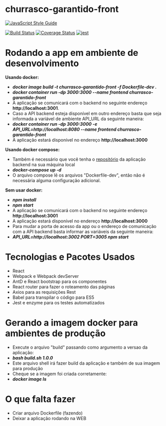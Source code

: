 # churrasco-garantido-front

[![JavaScript Style Guide](https://cdn.rawgit.com/standard/standard/master/badge.svg)](https://github.com/standard/standard)

[![Build Status](https://travis-ci.org/LeonardoHabitzreuter/churrasco-garantido-front.svg?branch=master)](https://travis-ci.org/LeonardoHabitzreuter/churrasco-garantido-front)
[![Coverage Status](https://coveralls.io/repos/github/LeonardoHabitzreuter/churrasco-garantido-front/badge.svg)](https://coveralls.io/github/LeonardoHabitzreuter/churrasco-garantido-front)
[![jest](https://facebook.github.io/jest/img/jest-badge.svg)](https://github.com/facebook/jest)

# Rodando a app em ambiente de desenvolvimento

**Usando docker:**
 - ***docker image build -t churrasco-garantido-front -f Dockerfile-dev .***
 - ***docker container run -dp 3000:3000 --name frontend churrasco-garantido-front***
 - A aplicação se comunicará com o backend no seguinte endereço **http://localhost:3001**.
 - Caso a API backend esteja disponível em outro endereço basta que seja informada a variável de ambiente API_URL da seguinte maneira:
 - ***docker container run -dp 3000:3000 -e API_URL=http://localhost:8080 --name frontend churrasco-garantido-front***
 - A aplicação estará disponível no endereço **http://localhost:3000**
 
 **Usando docker compose:**
 - Também é necessário que você tenha o [repositório](github.com/LeonardoHabitzreuter/churrasco-garantido-node) da aplicação backend na sua máquina local
 - ***docker-compose up -d***
 - O arquivo compose lê os arquivos "Dockerfile-dev", então não é necessária alguma configuração adicional.

 **Sem usar docker:**
 - ***npm install***
 - ***npm start***
 - A aplicação se comunicará com o backend no seguinte endereço **http://localhost:3001**
 - A aplicação estará disponível no endereço **http://localhost:3000**
 - Para mudar a porta de acesso da app ou o endereço de comunicação com a API backend basta informar as variáveis da seguinte maneira:
 - ***API_URL=http://localhost:3002 PORT=3005 npm start***

 # Tecnologias e Pacotes Usados
 - React
 - Webpack e Webpack devServer
 - AntD e React bootstrap para os componentes
 - React router para fazer o roteamento das páginas
 - Axios para as requisições Rest
 - Babel para transpilar o código para ES5
 - Jest e enzyme para os testes automatizados

# Gerando a imagem docker para ambientes de produção
 - Execute o arquivo "build" passando como argumento a versao da aplicação:
 - ***bash build.sh 1.0.0***
 - Este arquivo shell irá fazer build da aplicação e também de sua imagem para produção
 - Cheque se a imagem foi criada corretamente:
 - ***docker image ls***

# O que falta fazer
 - Criar arquivo Dockerfile (fazendo)
 - Deixar a aplicação rodando na WEB